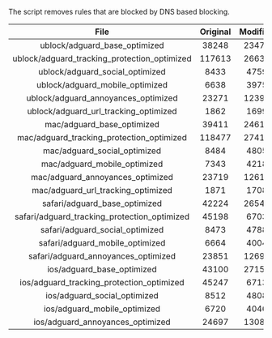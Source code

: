 The script removes rules that are blocked by DNS based blocking.


| File | Original | Modified |
|:----:|:-----:|:-----:|
| ublock/adguard_base_optimized | 38248 | 23474 |
| ublock/adguard_tracking_protection_optimized | 117613 | 26630 |
| ublock/adguard_social_optimized | 8433 | 4759 |
| ublock/adguard_mobile_optimized | 6638 | 3975 |
| ublock/adguard_annoyances_optimized | 23271 | 12392 |
| ublock/adguard_url_tracking_optimized | 1862 | 1699 |
| mac/adguard_base_optimized | 39411 | 24614 |
| mac/adguard_tracking_protection_optimized | 118477 | 27415 |
| mac/adguard_social_optimized | 8484 | 4805 |
| mac/adguard_mobile_optimized | 7343 | 4218 |
| mac/adguard_annoyances_optimized | 23719 | 12618 |
| mac/adguard_url_tracking_optimized | 1871 | 1708 |
| safari/adguard_base_optimized | 42224 | 26546 |
| safari/adguard_tracking_protection_optimized | 45198 | 6703 |
| safari/adguard_social_optimized | 8473 | 4788 |
| safari/adguard_mobile_optimized | 6664 | 4004 |
| safari/adguard_annoyances_optimized | 23851 | 12697 |
| ios/adguard_base_optimized | 43100 | 27157 |
| ios/adguard_tracking_protection_optimized | 45247 | 6713 |
| ios/adguard_social_optimized | 8512 | 4808 |
| ios/adguard_mobile_optimized | 6720 | 4046 |
| ios/adguard_annoyances_optimized | 24697 | 13088 |